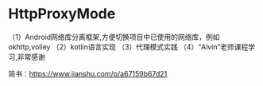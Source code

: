 # HttpProxyMode

（1）Android网络库分离框架,方便切换项目中已使用的网络库，例如okhttp,volley
（2）kotlin语言实现
（3）代理模式实践
（4）“Alvin”老师课程学习,非常感谢

简书：https://www.jianshu.com/p/a67159b67d21

